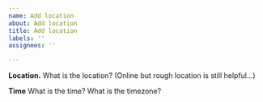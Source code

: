```yaml
---
name: Add location
about: Add location
title: Add location
labels: ''
assignees: ''

---
```


**Location.**
What is the location?  (Online but rough location is still helpful...)

**Time**
What is the time?  What is the timezone?
